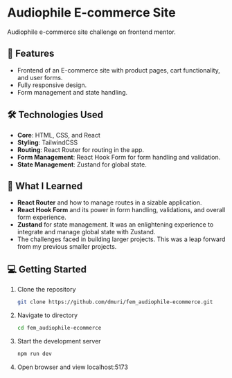 # Audiophile E-commerce Site

Audiophile e-commerce site challenge on frontend mentor.

## 🌟 Features

- Frontend of an E-commerce site with product pages, cart functionality, and user forms.
- Fully responsive design.
- Form management and state handling.

## 🛠️ Technologies Used

- **Core**: HTML, CSS, and React
- **Styling**: TailwindCSS
- **Routing**: React Router for routing in the app.
- **Form Management**: React Hook Form for form handling and validation.
- **State Management**: Zustand for global state.

## 🚀 What I Learned

- **React Router** and how to manage routes in a sizable application.
- **React Hook Form** and its power in form handling, validations, and overall form experience.
- **Zustand** for state management. It was an enlightening experience to integrate and manage global state with Zustand.
- The challenges faced in building larger projects. This was a leap forward from my previous smaller projects.

## 💻 Getting Started

1. Clone the repository

   ```sh
   git clone https://github.com/dmuri/fem_audiophile-ecommerce.git
   ```

2. Navigate to directory

   ```sh
   cd fem_audiophile-ecommerce
   ```

3. Start the development server

   ```sh
   npm run dev
   ```

4. Open browser and view localhost:5173
